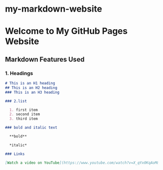 # my-markdown-website

# Welcome to My GitHub Pages Website

## Markdown Features Used

### 1. Headings

```markdown
# This is an H1 heading
## This is an H2 heading
### This is an H3 heading

### 2.list

  1. first item
  2. second item
  3. third item

### bold and italic text

  **bold**

  *italic*

### Links

[Watch a video on YouTube](https://www.youtube.com/watch?v=X_qYx0KqAoM&list=PL8dZXjD8meS_WZzEKSReIBPLzKaW3HboH&index=22)


    
